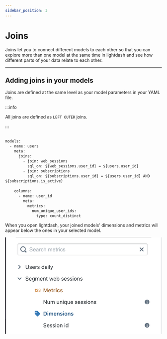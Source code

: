 ```yaml
---
sidebar_position: 3
---
```


# Joins

Joins let you to connect different models to each other so that you can explore more than one model at the same time in lightdash and see how different parts of your data relate to each other.

---

## Adding joins in your models

Joins are defined at the same level as your model parameters in your YAML file.

:::info

All joins are defined as `LEFT OUTER` joins.

:::

```version: 2

models:
  - name: users
    meta:
      joins:
        - join: web_sessions
          sql_on: ${web_sessions.user_id} = ${users.user_id}
        - join: subscriptions
          sql_on: ${subscriptions.user_id} = ${users.user_id} AND ${subscriptions.is_active}

    columns:
      - name: user_id
        meta:
          metrics:
            num_unique_user_ids:
              type: count_distinct
```

When you open lightdash, your joined models' dimensions and metrics will appear below the ones in your selected model.

![screenshot-joined-table](assets/screenshot-joined-table.png)
